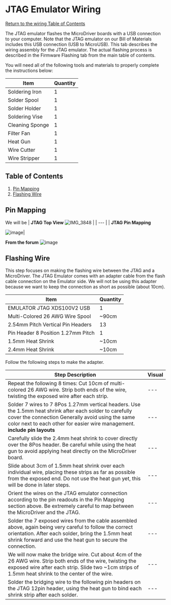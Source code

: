 # JTAG Emulator Wiring
[Return to the wiring Table of Contents](https://github.com/EmiliaPsacharopoulos/Quadruped-8dof-Robot/tree/main/Wiring#table-of-contents)

The JTAG emulator flashes the MicroDriver boards with a USB connection to your computer. Note that the JTAG emulator on our Bill of Materials includes this USB connection (USB to MicroUSB). This tab describes the wiring assembly for the JTAG emulator. The actual flashing process is described in the Firmware Flashing tab from the main table of contents. 

You will need all of the following tools and materials to properly complete the instructions below:

| Item | Quantity | 
| --- | --- |
| Soldering Iron | 1 |
| Solder Spool | 1 |
| Solder Holder | 1 |
| Soldering Vise | 1 |
| Cleaning Sponge | 1 |
| Filter Fan | 1 |
| Heat Gun | 1 |
| Wire Cutter | 1 |
| Wire Stripper | 1 |



## Table of Contents
1. [Pin Mapping](https://github.com/EmiliaPsacharopoulos/Quadruped-8dof-Robot/blob/main/Wiring/JTAG%20Emulator%20Wiring/README.md#pin-mapping)
2. [Flashing Wire](https://github.com/EmiliaPsacharopoulos/Quadruped-8dof-Robot/tree/main/Wiring/JTAG%20Emulator%20Wiring#flashing-wire)

## Pin Mapping
We will be 
| **JTAG Top View** ![IMG_3848](https://user-images.githubusercontent.com/84528674/119847684-30276180-bed9-11eb-9b2a-64afcdeaa6c6.jpg) |
| --- |
| **JTAG Pin Mapping** 

![image](https://user-images.githubusercontent.com/84528674/120558433-72ffa280-c3cd-11eb-9c50-8eed8fc993aa.png)|


**From the forum**
![image](https://user-images.githubusercontent.com/84528674/120024751-a30a0880-bfbd-11eb-9081-3ec46814fdf7.png)



## Flashing Wire

This step focuses on making the flashing wire between the JTAG and a MicroDriver. The JTAG Emulator comes with an adapter cable from the flash cable connection on the Emulator side. We will not be using this adapter because we want to keep the connection as short as possible (about 10cm). 

| Item | Quantity | 
| --- | --- |
| EMULATOR JTAG XDS100V2 USB | 1 |
| Multi-Colored 26 AWG Wire Spool | ~90cm |
| 2.54mm Pitch Vertical Pin Headers | 13 |
| Pin Header 8 Position 1.27mm Pitch | 1 |
| 1.5mm Heat Shrink | ~10cm |
| 2.4mm Heat Shrink | ~10cm |


Follow the following steps to make the adapter. 

| Step Description | Visual | 
| --- | --- |
| Repeat the following 8 times: Cut 10cm of multi-colored 26 AWG wire. Strip both ends of the wire, twisting the exposed wire after each strip. | --- |
| Solder 7 wires to 7 8Pos 1.27mm vertical headers. Use the 1.5mm heat shrink after each solder to carefully cover the connection Generally avoid using the same color next to each other for easier wire management. **include pin layouts** | --- |
| Carefully slide the 2.4mm heat shrink to cover directly over the 8Pos header. Be careful while using the heat gun to avoid applying heat directly on the MicroDriver board. | --- |
| Slide about 3cm of 1.5mm heat shrink over each individual wire, placing these strips as far as possible from the exposed end. Do not use the heat gun yet, this will be done in later steps. | --- |
| Orient the wires on the JTAG emulator connection according to the pin readouts in the Pin Mapping section above. Be extremely careful to map between the MicroDriver and the JTAG. | --- |
| Solder the 7 exposed wires from the cable assembled above, again being very careful to follow the correct orientation. After each solder, bring the 1.5mm heat shrink forward and use the heat gun to secure the connection. | --- |
| We will now make the bridge wire. Cut about 4cm of the 26 AWG wire. Strip both ends of the wire, twisting the exposed wire after each strip. Slide two ~1cm strips of 1.5mm heat shrink to the center of the wire.| --- |
| Solder the bridging wire to the following pin headers on the JTAG 12pin header, using the heat gun to bind each shrink strip after each solder. | --- |
